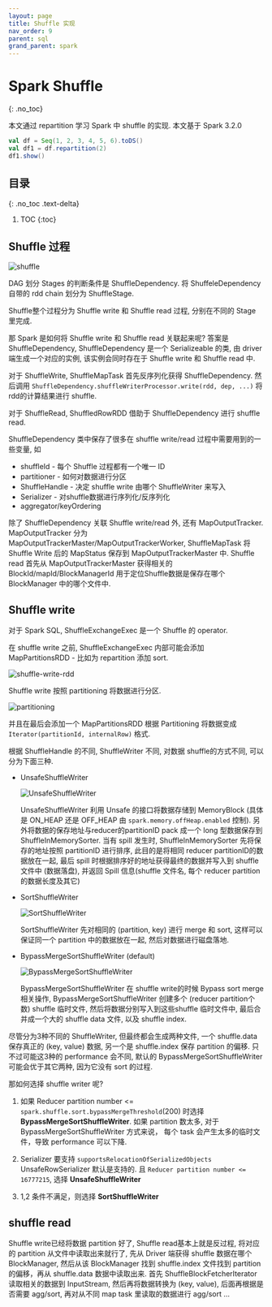 ```yaml
---
layout: page
title: Shuffle 实现
nav_order: 9 
parent: sql
grand_parent: spark 
---
```


# Spark Shuffle
{: .no_toc}

本文通过 repartition 学习 Spark 中 shuffle 的实现. 本文基于 Spark 3.2.0

``` scala
val df = Seq(1, 2, 3, 4, 5, 6).toDS()
val df1 = df.repartition(2)
df1.show()
```

## 目录
{: .no_toc .text-delta}

1. TOC
{:toc}

## Shuffle 过程

![shuffle](/docs/spark/shuffle/shuffle-shuffle.svg)

DAG 划分 Stages 的判断条件是 ShuffleDependency. 将 ShuffeleDependency 自带的 rdd chain 划分为 ShuffleStage.

Shuffle整个过程分为 Shuffle write 和 Shuffle read 过程, 分别在不同的 Stage 里完成.

那 Spark 是如何将 Shuffle write 和 Shuffle read 关联起来呢? 答案是 ShuffleDependency, ShuffleDependency 是一个 Serializeable 的类, 由 driver 端生成一个对应的实例, 该实例会同时存在于 Shuffle write 和 Shuffle read 中.

对于 ShuffleWrite, ShuffleMapTask 首先反序列化获得 ShuffleDependency. 然后调用 `ShuffleDependency.shuffleWriterProcessor.write(rdd, dep, ...)` 将rdd的计算结果进行 shuffle.

对于 ShuffleRead, ShuffledRowRDD 借助于 ShuffleDependency 进行 shuffle read.

ShuffleDependency 类中保存了很多在 shuffle write/read 过程中需要用到的一些变量, 如

- shuffleId - 每个 Shuffle 过程都有一个唯一 ID
- partitioner - 如何对数据进行分区
- ShuffleHandle -  决定 shuffle write 由哪个 ShuffleWriter 来写入
- Serializer - 对shuffle数据进行序列化/反序列化
- aggregator/keyOrdering

除了 ShuffleDependency 关联 Shuffle write/read 外, 还有 MapOutputTracker. MapOutputTracker 分为 MapOutputTrackerMaster/MapOutputTrackerWorker, ShuffleMapTask 将 Shuffle Write 后的 MapStatus 保存到 MapOutputTrackerMaster 中. Shuffle read 首先从 MapOutputTrackerMaster 获得相关的 BlockId/mapId/BlockManagerId 用于定位Shuffle数据是保存在哪个 BlockManager 中的哪个文件中.

## Shuffle write

对于 Spark SQL, ShuffleExchangeExec 是一个 Shuffle 的 operator.

在 shuffle write 之前, ShuffleExchangeExec 内部可能会添加 MapPartitionsRDD - 比如为 repartition 添加 sort.

![shuffle-write-rdd](/docs/spark/shuffle/shuffle-rdd-write.svg)

Shuffle write 按照 partitioning 将数据进行分区.

![partitioning](/docs/spark/shuffle/shuffle-Partitioning.svg)

并且在最后会添加一个 MapPartitionsRDD 根据 Partitioning 将数据变成 `Iterator(partitionId, internalRow)` 格式.

根据 ShuffleHandle 的不同, ShuffleWriter 不同, 对数据 shuffle的方式不同, 可以分为下面三种.

- UnsafeShuffleWriter

  ![UnsafeShuffleWriter](/docs/spark/shuffle/shuffle-UnsafeShuffleWriter.svg)

  UnsafeShuffleWriter 利用 Unsafe 的接口将数据存储到 MemoryBlock (具体是 ON_HEAP 还是 OFF_HEAP 由 `spark.memory.offHeap.enabled` 控制). 另外将数据的保存地址与reducer的partitionID pack 成一个 long 型数据保存到 ShuffleInMemorySorter.
当有 spill 发生时, ShuffleInMemorySorter 先将保存的地址按照 partitionID 进行排序, 此目的是将相同 reducer partitionID的数据放在一起, 最后 spill 时根据排序好的地址获得最终的数据并写入到 shuffle 文件中 (数据落盘), 并返回 Spill 信息(shuffle 文件名, 每个 reducer partition 的数据长度及其它)

- SortShuffleWriter

  ![SortShuffleWriter](/docs/spark/shuffle/shuffle-SortShuffleWriter.svg)

  SortShuffleWriter 先对相同的 (partition, key) 进行 merge 和 sort, 这样可以保证同一个 partition 中的数据放在一起, 然后对数据进行磁盘落地.

- BypassMergeSortShuffleWriter (default)

  ![BypassMergeSortShuffleWriter](/docs/spark/shuffle/shuffle-BypassMergeSortShuffleWriter.svg)

  BypassMergeSortShuffleWriter 在 shuffle write的时候 Bypass sort merge 相关操作, BypassMergeSortShuffleWriter 创建多个 (reducer partition个数) shuffle 临时文件, 然后将数据分别写入到这些shuffle 临时文件中, 最后合并成一个大的 shuffle data 文件, 以及 shuffle index.

尽管分为3种不同的 ShuffleWriter, 但最终都会生成两种文件, 一个 shuffle.data 保存真正的 (key, value) 数据, 另一个是 shuffle.index 保存 partition 的偏移. 只不过可能这3种的 performance 会不同, 默认的 BypassMergeSortShuffleWriter 可能会优于其它两种, 因为它没有 sort 的过程.

那如何选择 shuffle writer 呢?

1. 如果 Reducer partition number <= `spark.shuffle.sort.bypassMergeThreshold`(200) 时选择 **BypassMergeSortShuffleWriter**. 如果 partition 数太多, 对于 BypassMergeSortShuffleWriter 方式来说， 每个 task 会产生太多的临时文件，导致 performance 可以下降.

2. Serializer 要支持 `supportsRelocationOfSerializedObjects` UnsafeRowSerializer 默认是支持的. 且 `Reducer partition number <= 16777215`, 选择 **UnsafeShuffleWriter**

3. 1,2 条件不满足，则选择 **SortShuffleWriter**

## shuffle read

Shuffle write已经将数据 partition 好了, Shuffle read基本上就是反过程, 将对应的 partition 从文件中读取出来就行了, 先从 Driver 端获得 shuffle 数据在哪个 BlockManager, 然后从该 BlockManager 找到 shuffle.index 文件找到 partition 的偏移，再从 shuffle.data 数据中读取出来. 首先 ShuffleBlockFetcherIterator 读取相关的数据到 InputStream, 然后再将数据转换为 (key, value), 后面再根据是否需要 agg/sort, 再对从不同 map task 里读取的数据进行 agg/sort ...
